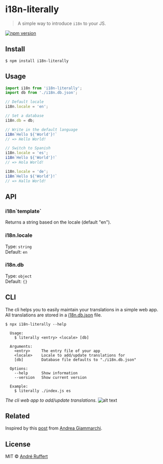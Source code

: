# i18n-literally

> A simple way to introduce `i18n` to your JS.

[![npm version](https://img.shields.io/npm/v/i18n-literally.svg)](https://www.npmjs.com/package/i18n-literally)

## Install

```
$ npm install i18n-literally
```


## Usage

```js
import i18n from 'i18n-literally';
import db from './i18n.db.json';

// Default locale
i18n.locale = 'en';

// Set a database
i18n.db = db;

// Write in the default language
i18n`Hello ${'World'}!`
// => Hello World!

// Switch to Spanish
i18n.locale = 'es';
i18n`Hello ${'World'}!`
// => Hola World!

i18n.locale = 'de';
i18n`Hello ${'World'}!`
// => Hallo World!
```


## API

### i18n\`template\`

Returns a string based on the locale (default "en").

### i18n.locale

Type: `string`   
Default: `en`   

### i18n.db

Type: `object`   
Default: `{}`  


## CLI

The cli helps you to easily maintain your translations in a simple web app.   
All translations are stored in a [i18n.db.json](i18n.db.json) file.

```console
$ npx i18n-literally --help

  Usage:
    $ literally <entry> <locale> [db]

  Arguments:
    <entry>     The entry file of your app
    <locale>    Locale to add/update translations for
    [db]        Database file defaults to "./i18n.db.json"

  Options:
    --help      Show information
    --version   Show current version

  Example:
    $ literally ./index.js es
```

_The cli web app to add/update translations_.
![alt text](https://user-images.githubusercontent.com/464300/52097192-240d8c80-25ca-11e9-9a97-8a7d3b4626e0.png)


## Related

Inspired by this [post](https://codeburst.io/easy-i18n-in-10-lines-of-javascript-poc-eb9e5444d71e) from [Andrea Giammarchi](https://github.com/WebReflection).


## License

MIT © [André Ruffert](https://andreruffert.com)
